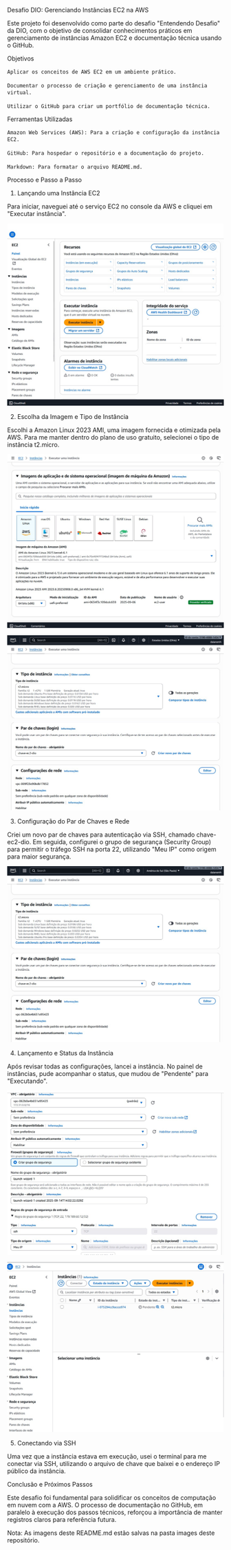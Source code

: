 Desafio DIO: Gerenciando Instâncias EC2 na AWS

Este projeto foi desenvolvido como parte do desafio "Entendendo Desafio" da DIO, com o objetivo de consolidar conhecimentos práticos em gerenciamento de instâncias Amazon EC2 e documentação técnica usando o GitHub.

Objetivos

    Aplicar os conceitos de AWS EC2 em um ambiente prático.

    Documentar o processo de criação e gerenciamento de uma instância virtual.

    Utilizar o GitHub para criar um portfólio de documentação técnica.

Ferramentas Utilizadas

    Amazon Web Services (AWS): Para a criação e configuração da instância EC2.

    GitHub: Para hospedar o repositório e a documentação do projeto.

    Markdown: Para formatar o arquivo README.md.

Processo e Passo a Passo

1. Lançando uma Instância EC2

Para iniciar, naveguei até o serviço EC2 no console da AWS e cliquei em "Executar instância".

<p align="center">
<img src="imagens/12.jpg" alt="Painel do EC2 com a opção de executar instância.">
</p>

2. Escolha da Imagem e Tipo de Instância

Escolhi a Amazon Linux 2023 AMI, uma imagem fornecida e otimizada pela AWS. Para me manter dentro do plano de uso gratuito, selecionei o tipo de instância t2.micro.

<p align="center">
<img src="imagens/13.jpg" alt="Tela de escolha da AMI.">
</p>

<p align="center">
<img src="imagens/14.jpg" alt="Tela de escolha do tipo de instância t2.micro.">
</p>

3. Configuração do Par de Chaves e Rede

Criei um novo par de chaves para autenticação via SSH, chamado chave-ec2-dio. Em seguida, configurei o grupo de segurança (Security Group) para permitir o tráfego SSH na porta 22, utilizando "Meu IP" como origem para maior segurança.

<p align="center">
<img src="imagens/15.jpg" alt="Configuração do Security Group para acesso SSH.">
</p>

4. Lançamento e Status da Instância

Após revisar todas as configurações, lancei a instância. No painel de instâncias, pude acompanhar o status, que mudou de "Pendente" para "Executando".

<p align="center">
<img src="imagens/16.jpg" alt="Instância com status pendente.">
</p>

<p align="center">
<img src="imagens/17.jpg" alt="Instância com status executando e detalhes do IP público.">
</p>

5. Conectando via SSH

Uma vez que a instância estava em execução, usei o terminal para me conectar via SSH, utilizando o arquivo de chave que baixei e o endereço IP público da instância.

Conclusão e Próximos Passos

Este desafio foi fundamental para solidificar os conceitos de computação em nuvem com a AWS. O processo de documentação no GitHub, em paralelo à execução dos passos técnicos, reforçou a importância de manter registros claros para referência futura.

Nota: As imagens deste README.md estão salvas na pasta images deste repositório.
